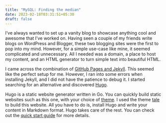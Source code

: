 ```yaml
---
title: "MySQL: Finding the median"
date: 2023-02-18T03:31:51+05:30
draft: false
---
```


I’ve always wanted to set up a vanity blog to showcase anything cool and awesome that I’ve worked on. Having seen a couple of my friends write blogs on WordPress and Blogger, these two blogging sites were the first to pop into my mind. However, for a simple use-case like mine, it seemed complicated and unnecessary. All I needed was a domain, a place to host my content, and an HTML generator to turn simple text into beautiful HTML.


I came across the combination of [GitHub Pages and Jekyll](https://docs.github.com/en/pages/setting-up-a-github-pages-site-with-jekyll/creating-a-github-pages-site-with-jekyll). This seemed like the perfect setup for me. However, I ran into some errors when installing Jekyll, and I did not have the patience to debug it. I started searching for an alternative and discovered [Hugo](https://gohugo.io/).

Hugo is a static website generator written in Go. You can quickly build static websites such as this one, with your choice of [theme](https://themes.gohugo.io/). I used the theme [tale](https://themes.gohugo.io/themes/tale-hugo/) to build this website. All you have to do is, install Hugo and write your content in Markdown format. Hugo takes care of the rest. You can check out the [quick start guide](https://gohugo.io/getting-started/quick-start/) for more details.



